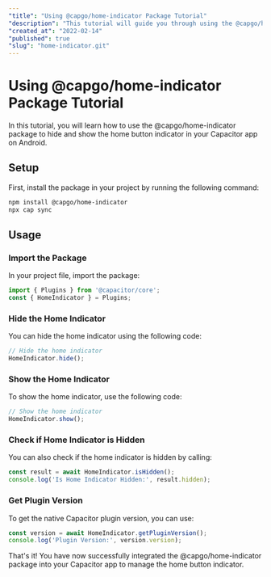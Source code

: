 ```yaml
---
"title": "Using @capgo/home-indicator Package Tutorial"
"description": "This tutorial will guide you through using the @capgo/home-indicator package to hide and show the home button indicator in your Capacitor app on Android"
"created_at": "2022-02-14"
"published": true
"slug": "home-indicator.git"
---
```


# Using @capgo/home-indicator Package Tutorial

In this tutorial, you will learn how to use the @capgo/home-indicator package to hide and show the home button indicator in your Capacitor app on Android.

## Setup

First, install the package in your project by running the following command:

```bash
npm install @capgo/home-indicator
npx cap sync
```

## Usage

### Import the Package

In your project file, import the package:

```typescript
import { Plugins } from '@capacitor/core';
const { HomeIndicator } = Plugins;
```

### Hide the Home Indicator

You can hide the home indicator using the following code:

```typescript
// Hide the home indicator
HomeIndicator.hide();
```

### Show the Home Indicator

To show the home indicator, use the following code:

```typescript
// Show the home indicator
HomeIndicator.show();
```

### Check if Home Indicator is Hidden

You can also check if the home indicator is hidden by calling:

```typescript
const result = await HomeIndicator.isHidden();
console.log('Is Home Indicator Hidden:', result.hidden);
```

### Get Plugin Version

To get the native Capacitor plugin version, you can use:

```typescript
const version = await HomeIndicator.getPluginVersion();
console.log('Plugin Version:', version.version);
```

That's it! You have now successfully integrated the @capgo/home-indicator package into your Capacitor app to manage the home button indicator.
```